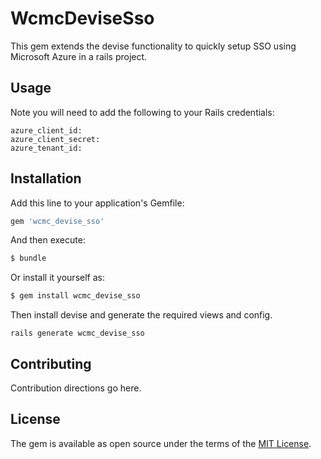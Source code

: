 # WcmcDeviseSso
This gem extends the devise functionality to quickly setup SSO using Microsoft Azure in a rails project.

## Usage
Note you will need to add the following to your Rails credentials:

```
azure_client_id:
azure_client_secret:
azure_tenant_id:
```

## Installation
Add this line to your application's Gemfile:

```ruby
gem 'wcmc_devise_sso'
```

And then execute:
```bash
$ bundle
```

Or install it yourself as:
```bash
$ gem install wcmc_devise_sso
```

Then install devise and generate the required views and config.

```
rails generate wcmc_devise_sso
```

## Contributing
Contribution directions go here.

## License
The gem is available as open source under the terms of the [MIT License](https://opensource.org/licenses/MIT).
